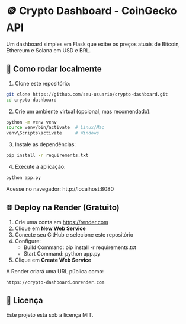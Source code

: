 # 🪙 Crypto Dashboard - CoinGecko API

Um dashboard simples em Flask que exibe os preços atuais de Bitcoin, Ethereum e Solana em USD e BRL.

## 🚀 Como rodar localmente

1. Clone este repositório:
```bash
git clone https://github.com/seu-usuario/crypto-dashboard.git
cd crypto-dashboard
```

2. Crie um ambiente virtual (opcional, mas recomendado):
```bash
python -m venv venv
source venv/bin/activate  # Linux/Mac
venv\Scripts\activate     # Windows
```

3. Instale as dependências:
```bash
pip install -r requirements.txt
```

4. Execute a aplicação:
```bash
python app.py
```

Acesse no navegador: http://localhost:8080

## 🌐 Deploy na Render (Gratuito)

1. Crie uma conta em https://render.com
2. Clique em **New Web Service**
3. Conecte seu GitHub e selecione este repositório
4. Configure:
   - Build Command: pip install -r requirements.txt
   - Start Command: python app.py
5. Clique em **Create Web Service**

A Render criará uma URL pública como:
```
https://crypto-dashboard.onrender.com
```

## 📄 Licença
Este projeto está sob a licença MIT.